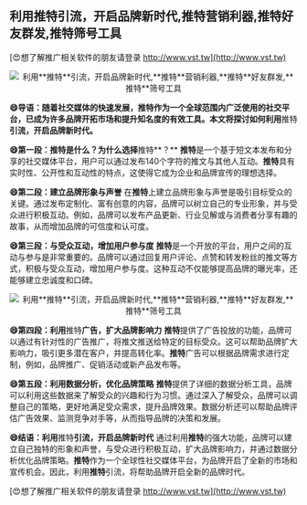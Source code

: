 ## **利用**推特**引流，开启品牌新时代,**推特**营销利器,**推特**好友群发,**推特**筛号工具**

[😍想了解推广相关软件的朋友请登录 http://www.vst.tw](http://www.vst.tw)

 <center><img src="https://vst.tw/MP4/tuiguang/png/4.png" alt="利用**推特**引流，开启品牌新时代,**推特**营销利器,**推特**好友群发,**推特**筛号工具"></center>

**😄导语：随着社交媒体的快速发展，**推特**作为一个全球范围内广泛使用的社交平台，已成为许多品牌开拓市场和提升知名度的有效工具。本文将探讨如何利用**推特**引流，开启品牌新时代。**

**😄第一段：**推特**是什么？为什么选择**推特**？**
**推特**是一个基于短文本发布和分享的社交媒体平台，用户可以通过发布140个字符的推文与其他人互动。**推特**具有实时性、公开性和互动性的特点，这使得它成为企业和品牌宣传的理想选择。

**😄第二段：建立品牌形象与声誉**
在**推特**上建立品牌形象与声誉是吸引目标受众的关键。通过发布定制化、富有创意的内容，品牌可以树立自己的专业形象，并与受众进行积极互动。例如，品牌可以发布产品更新、行业见解或与消费者分享有趣的故事，从而增加品牌的可信度和认可度。

**😄第三段：与受众互动，增加用户参与度**
**推特**是一个开放的平台，用户之间的互动与参与是非常重要的。品牌可以通过回复用户评论、点赞和转发粉丝的推文等方式，积极与受众互动，增加用户参与度。这种互动不仅能够提高品牌的曝光率，还能够建立忠诚度和口碑。

 <center><img src="https://vst.tw/MP4/tuiguang/png/0.png" alt="利用**推特**引流，开启品牌新时代,**推特**营销利器,**推特**好友群发,**推特**筛号工具"></center>

**😄第四段：利用**推特**广告，扩大品牌影响力**
**推特**提供了广告投放的功能，品牌可以通过有针对性的广告推广，将推文推送给特定的目标受众。这可以帮助品牌扩大影响力，吸引更多潜在客户，并提高转化率。**推特**广告可以根据品牌需求进行定制，例如，品牌推广、促销活动或新产品发布等。

**😄第五段：利用数据分析，优化品牌策略**
**推特**提供了详细的数据分析工具，品牌可以利用这些数据来了解受众的兴趣和行为习惯。通过深入了解受众，品牌可以调整自己的策略，更好地满足受众需求，提升品牌效果。数据分析还可以帮助品牌评估广告效果、监测竞争对手等，从而指导品牌的决策和发展。

**😄结语：利用**推特**引流，开启品牌新时代**
通过利用**推特**的强大功能，品牌可以建立自己独特的形象和声誉，与受众进行积极互动，扩大品牌影响力，并通过数据分析优化品牌策略。**推特**作为一个全球性社交媒体平台，为品牌开启了全新的市场和宣传机会。因此，利用**推特**引流，将帮助品牌开启全新的品牌时代。

[😍想了解推广相关软件的朋友请登录 http://www.vst.tw](http://www.vst.tw)



